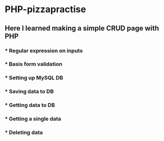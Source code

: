 # PHP-pizzapractise

## Here I learned making a simple CRUD page with PHP

### * Regular expression on inputs 
### * Basis form validation 
### * Setting up MySQL DB
### * Saving data to DB
### * Getting data to DB
### * Getting a single data
### * Deleting data






